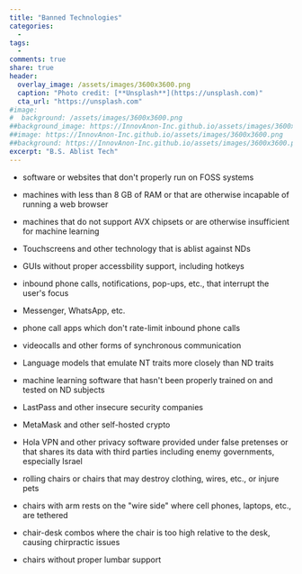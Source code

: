 ```yaml
---
title: "Banned Technologies"
categories:
  - 
tags:
  - 
comments: true
share: true
header:
  overlay_image: /assets/images/3600x3600.png
  caption: "Photo credit: [**Unsplash**](https://unsplash.com)"
  cta_url: "https://unsplash.com"
#image:
#  background: /assets/images/3600x3600.png
##background_image: https://InnovAnon-Inc.github.io/assets/images/3600x3600.png
##image: https://InnovAnon-Inc.github.io/assets/images/3600x3600.png
##background: https://InnovAnon-Inc.github.io/assets/images/3600x3600.png
excerpt: "B.S. Ablist Tech"
---
```


- software or websites that don't properly run on FOSS systems

- machines with less than 8 GB of RAM or that are otherwise incapable of running a web browser
- machines that do not support AVX chipsets or are otherwise insufficient for machine learning

- Touchscreens and other technology that is ablist against NDs
- GUIs without proper accessbility support, including hotkeys

- inbound phone calls, notifications, pop-ups, etc., that interrupt the user's focus
- Messenger, WhatsApp, etc.
- phone call apps which don't rate-limit inbound phone calls
- videocalls and other forms of synchronous communication

- Language models that emulate NT traits more closely than ND traits
- machine learning software that hasn't been properly trained on and tested on ND subjects

- LastPass and other insecure security companies
- MetaMask and other self-hosted crypto
- Hola VPN and other privacy software provided under false pretenses or that shares its data with third parties including enemy governments, especially Israel

- rolling chairs or chairs that may destroy clothing, wires, etc., or injure pets
- chairs with arm rests on the "wire side" where cell phones, laptops, etc., are tethered
- chair-desk combos where the chair is too high relative to the desk, causing chirpractic issues
- chairs without proper lumbar support
